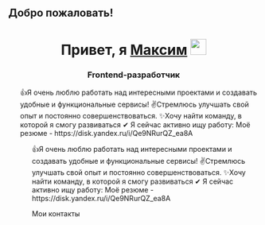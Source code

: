 ## Добро пожаловать!
<h1 align="center">Привет, я <a href="https://daniilshat.ru/" target="_blank">Максим</a> 
<img src="https://github.com/blackcater/blackcater/raw/main/images/Hi.gif" height="32"/></h1>
<h3 align="center">Frontend-разработчик</h3>
<ul></li>👍Я очень люблю работать над интересными проектами и создавать удобные и функциональные сервисы!
✌Стремлюсь улучшать свой опыт и постоянно совершенствоваться.
✨Хочу найти команду, в которой я смогу развиваться
✔ Я сейчас активно ищу работу: Моё резюме - https://disk.yandex.ru/i/Qe9NRurQZ_ea8A</li><ul>
👍Я очень люблю работать над интересными проектами и создавать удобные и функциональные сервисы!
✌Стремлюсь улучшать свой опыт и постоянно совершенствоваться.
✨Хочу найти команду, в которой я смогу развиваться
✔ Я сейчас активно ищу работу: Моё резюме - https://disk.yandex.ru/i/Qe9NRurQZ_ea8A

Мои контакты
<!--
**MaxEshanu/MaxEshanu** is a ✨ _special_ ✨ repository because its `README.md` (this file) appears on your GitHub profile.

Here are some ideas to get you started:

- 🔭 I’m currently working on ...
- 🌱 I’m currently learning ...
- 👯 I’m looking to collaborate on ...
- 🤔 I’m looking for help with ...
- 💬 Ask me about ...
- 📫 How to reach me: ...
- 😄 Pronouns: ...
- ⚡ Fun fact: ...
-->
